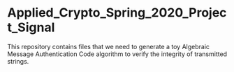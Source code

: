 # Applied_Crypto_Spring_2020_Project_Signal
This repository contains files that we need to generate a toy Algebraic Message Authentication Code algorithm to verify the integrity of transmitted strings. 
